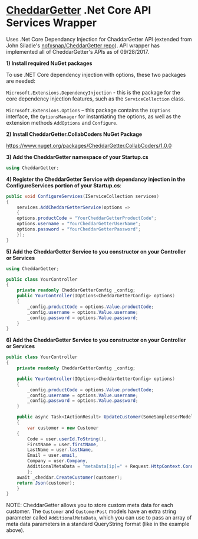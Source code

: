 # [CheddarGetter](https://cheddargetter.com) .Net Core API Services Wrapper

Uses .Net Core Dependancy Injection for ChaddarGetter API (extended from John Siladie's [nofxsnap/CheddarGetter repo](https://github.com/nofxsnap/CheddarGetter)).  API wrapper has implemented all of CheddarGetter's APIs as of 09/28/2017.

**1) Install required NuGet packages**

To use .NET Core dependency injection with options, these two packages are needed:

```Microsoft.Extensions.DependencyInjection``` - this is the package for the core dependency injection features, such as the ```ServiceCollection``` class.

```Microsoft.Extensions.Options``` – this package contains the ```IOptions``` interface, the ```OptionsManager``` for instantiating the options, as well as the extension methods ```AddOptions``` and ```Configure```.


**2) Install CheddarGetter.CollabCoders NuGet Package**

https://www.nuget.org/packages/CheddarGetter.CollabCoders/1.0.0


**3) Add the CheddarGetter namespace of your Startup.cs** 

```csharp
using CheddarGetter;
```


**4) Register the CheddarGetter Service with dependancy injection in the ConfigureServices portion of your Startup.cs**: 

```csharp
public void ConfigureServices(IServiceCollection services)
{
    services.AddCheddarGetterService(options =>
    {
	options.productCode = "YourCheddarGetterProductCode";
	options.username = "YourCheddarGetterUserName";
	options.password = "YourCheddarGetterPassword";
    });
}
```


**5) Add the CheddarGetter Service to you constructor on your Controller or Services**

```csharp
using CheddarGetter;

public class YourController
{
    private readonly CheddarGetterConfig _config;
    public YourController(IOptions<CheddarGetterConfig> options)
    {
        _config.productCode = options.Value.productCode;
        _config.username = options.Value.username;
        _config.password = options.Value.password;
    }
}
```


**6) Add the CheddarGetter Service to you constructor on your Controller or Services**

```csharp
public class YourController
{
    private readonly CheddarGetterConfig _config;

    public YourController(IOptions<CheddarGetterConfig> options)
    {
        _config.productCode = options.Value.productCode;
        _config.username = options.Value.username;
        _config.password = options.Value.password;
    }

    public async Task<IActionResult> UpdateCustomer(SomeSampleUserModel user) 
    {
        var customer = new Customer
	{
	    Code = user.userId.ToString(),
	    FirstName = user.firstName,
	    LastName = user.lastName,
	    Email = user.email,
	    Company = user.Company,
	    AdditionalMetaData = "metaData[ip]=" + Request.HttpContext.Connection.RemoteIpAddress + "&metaData[someOtherParam]=SomeOtherValue"
        };
	await _cheddar.CreateCustomer(customer);
	return Json(customer);
    }
}
```
NOTE: CheddarGetter allows you to store custom meta data for each customer.  The ```Customer``` and ```CustomerPost``` models have an extra string parameter called ```AdditionalMetaData```, which you can use to pass an array of meta data parameters in a standard QueryString format (like in the example above).

